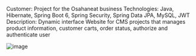 Customer: Project for the Osahaneat business
Technologies: Java, Hibernate, Spring Boot 6, Spring Security, Spring Data JPA, MySQL, JWT
Description:
Dynamic interface Website for CMS projects that manages product information, customer carts, order status, authorize and authenticate user


![image](https://github.com/PrackTan/Osahaneat/assets/66234445/17a6a3db-59bf-4604-9111-6e9cf7d18365)
